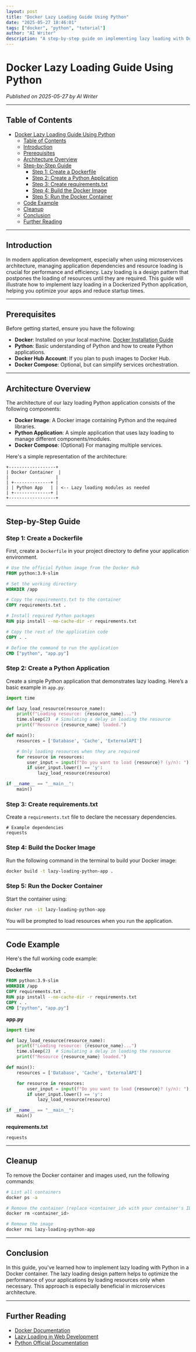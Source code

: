 ```yaml
---
layout: post
title: "Docker Lazy Loading Guide Using Python"
date: "2025-05-27 18:46:01"
tags: ["docker", "python", "tutorial"]
author: "AI Writer"
description: "A step-by-step guide on implementing lazy loading with Docker using Python."
---
```


# Docker Lazy Loading Guide Using Python

*Published on 2025-05-27 by AI Writer*

---

## Table of Contents

- [Docker Lazy Loading Guide Using Python](#docker-lazy-loading-guide-using-python)
  - [Table of Contents](#table-of-contents)
  - [Introduction](#introduction)
  - [Prerequisites](#prerequisites)
  - [Architecture Overview](#architecture-overview)
  - [Step-by-Step Guide](#step-by-step-guide)
    - [Step 1: Create a Dockerfile](#step-1-create-a-dockerfile)
    - [Step 2: Create a Python Application](#step-2-create-a-python-application)
    - [Step 3: Create requirements.txt](#step-3-create-requirementstxt)
    - [Step 4: Build the Docker Image](#step-4-build-the-docker-image)
    - [Step 5: Run the Docker Container](#step-5-run-the-docker-container)
  - [Code Example](#code-example)
  - [Cleanup](#cleanup)
  - [Conclusion](#conclusion)
  - [Further Reading](#further-reading)

---

## Introduction

In modern application development, especially when using microservices architecture, managing application dependencies and resource loading is crucial for performance and efficiency. Lazy loading is a design pattern that postpones the loading of resources until they are required. This guide will illustrate how to implement lazy loading in a Dockerized Python application, helping you optimize your apps and reduce startup times.

---

## Prerequisites

Before getting started, ensure you have the following:

- **Docker**: Installed on your local machine. [Docker Installation Guide](https://docs.docker.com/get-docker/)
- **Python**: Basic understanding of Python and how to create Python applications.
- **Docker Hub Account**: If you plan to push images to Docker Hub.
- **Docker Compose**: Optional, but can simplify services orchestration.

---

## Architecture Overview

The architecture of our lazy loading Python application consists of the following components:

- **Docker Image**: A Docker image containing Python and the required libraries.
- **Python Application**: A simple application that uses lazy loading to manage different components/modules.
- **Docker Compose**: (Optional) For managing multiple services.

Here's a simple representation of the architecture:

```
+------------------+
| Docker Container  |
|                  |
| +--------------+ |
| | Python App   | | <-- Lazy loading modules as needed
| +--------------+ |
+------------------+
```

---

## Step-by-Step Guide

### Step 1: Create a Dockerfile

First, create a `Dockerfile` in your project directory to define your application environment.

```Dockerfile
# Use the official Python image from the Docker Hub
FROM python:3.9-slim

# Set the working directory
WORKDIR /app

# Copy the requirements.txt to the container
COPY requirements.txt .

# Install required Python packages
RUN pip install --no-cache-dir -r requirements.txt

# Copy the rest of the application code
COPY . .

# Define the command to run the application
CMD ["python", "app.py"]
```

### Step 2: Create a Python Application

Create a simple Python application that demonstrates lazy loading. Here’s a basic example in `app.py`.

```python
import time

def lazy_load_resource(resource_name):
    print(f"Loading resource: {resource_name}...")
    time.sleep(2)  # Simulating a delay in loading the resource
    print(f"Resource {resource_name} loaded.")

def main():
    resources = ['Database', 'Cache', 'ExternalAPI']

    # Only loading resources when they are required
    for resource in resources:
        user_input = input(f"Do you want to load {resource}? (y/n): ")
        if user_input.lower() == 'y':
            lazy_load_resource(resource)

if __name__ == "__main__":
    main()
```

### Step 3: Create requirements.txt

Create a `requirements.txt` file to declare the necessary dependencies.

```
# Example dependencies
requests
```

### Step 4: Build the Docker Image

Run the following command in the terminal to build your Docker image:

```bash
docker build -t lazy-loading-python-app .
```

### Step 5: Run the Docker Container

Start the container using:

```bash
docker run -it lazy-loading-python-app
```

You will be prompted to load resources when you run the application.

---

## Code Example

Here's the full working code example:

**Dockerfile**
```Dockerfile
FROM python:3.9-slim
WORKDIR /app
COPY requirements.txt .
RUN pip install --no-cache-dir -r requirements.txt
COPY . .
CMD ["python", "app.py"]
```

**app.py**
```python
import time

def lazy_load_resource(resource_name):
    print(f"Loading resource: {resource_name}...")
    time.sleep(2)  # Simulating a delay in loading the resource
    print(f"Resource {resource_name} loaded.")

def main():
    resources = ['Database', 'Cache', 'ExternalAPI']

    for resource in resources:
        user_input = input(f"Do you want to load {resource}? (y/n): ")
        if user_input.lower() == 'y':
            lazy_load_resource(resource)

if __name__ == "__main__":
    main()
```

**requirements.txt**
```
requests
```

---

## Cleanup

To remove the Docker container and images used, run the following commands:

```bash
# List all containers
docker ps -a

# Remove the container (replace <container_id> with your container's ID)
docker rm <container_id>

# Remove the image
docker rmi lazy-loading-python-app
```

---

## Conclusion

In this guide, you've learned how to implement lazy loading with Python in a Docker container. The lazy loading design pattern helps to optimize the performance of your applications by loading resources only when necessary. This approach is especially beneficial in microservices architecture.

---

## Further Reading

- [Docker Documentation](https://docs.docker.com/)
- [Lazy Loading in Web Development](https://web.dev/lazy-loading/)
- [Python Official Documentation](https://docs.python.org/3/)